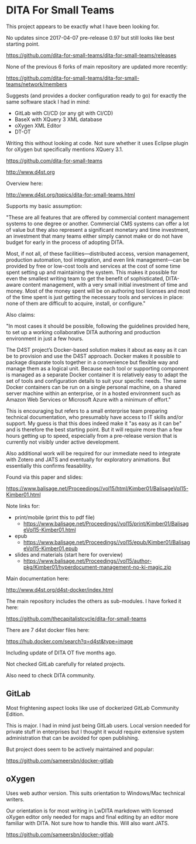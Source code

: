 # DITA For Small Teams

This project appears to be exactly what I have been looking for.

No updates since 2017-04-07 pre-release 0.97 but still looks like best starting point.

https://github.com/dita-for-small-teams/dita-for-small-teams/releases

None of the previous 6 forks of main repository are updated more recently:

https://github.com/dita-for-small-teams/dita-for-small-teams/network/members

Suggests (and provides a docker configuration ready to go) for exactly
the same software stack I had in mind:

- GitLab with CI/CD (or any git with CI/CD)
- BaseX with XQuery 3 XML database
- oXygen XML Editor
- DT-OT

Writing this without looking at code. 
Not sure whether it uses Eclipse plugin for oXygen but specifically mentions XQuery 3.1.

https://github.com/dita-for-small-teams

http://www.d4st.org

Overview here:

http://www.d4st.org/topics/dita-for-small-teams.html

Supports my basic assumption:

"These are all features that are offered by commercial content management systems to one degree or another. Commercial 
CMS systems can offer a lot of value but they also represent a significant monetary and time investment, an investment that 
many teams either simply cannot make or do not have budget for early in the process of adopting DITA.

Most, if not all, of these facilities—distributed access, version management, production automation, tool integration, and 
even link management—can be provided by free or low-cost tools and services at the cost of some time spent setting up and 
maintaining the system. This makes it possible for even the smallest writing team to get the benefit of sophisticated, 
DITA-aware content management, with a very small initial investment of time and money. Most of the money spent will be on 
authoring tool licenses and most of the time spent is just getting the necessary tools and services in place: none of them 
are difficult to acquire, install, or configure."


Also claims:

"In most cases it should be possible, following the guidelines provided here, to set up a working collaborative DITA 
authoring and production environment in just a few hours.

The D4ST project’s Docker-based solution makes it about as easy as it can be to provision and use the D4ST approach. 
Docker makes it possible to package disparate tools together in a convenience but flexible way and manage them as a 
logical unit. Because each tool or supporting component is managed as a separate Docker container it is relatively 
easy to adapt the set of tools and configuration details to suit your specific needs. The same Docker containers 
can be run on a single personal machine, on a shared server machine within an enterprise, or in a hosted environment 
such as Amazon Web Services or Microsoft Azure with a minimum of effort."

This is encouraging but refers to a small enterprise team preparing technical documentation, who presumably have 
access to IT skills and/or support. My guess is that this does indeed make it "as easy as it can be" and is therefore
the best starting point. But it will require more than a few hours getting up to speed, especially from a pre-release
version that is currently not visibly under active development.

Also additional work will be required for our immediate need to integrate with Zotero and JATS and eventually for 
exploratory animations. But essentially this confirms feasability.

Found via this paper and slides:

https://www.balisage.net/Proceedings//vol15/html/Kimber01/BalisageVol15-Kimber01.html

Note links for:

- print/mobile (print this to pdf file)
  * https://www.balisage.net/Proceedings//vol15/print/Kimber01/BalisageVol15-Kimber01.html
- epub
  * https://www.balisage.net/Proceedings//vol15/epub/Kimber01/BalisageVol15-Kimber01.epub
- slides and materials (start here for overview)
  * https://www.balisage.net/Proceedings//vol15/author-pkg/Kimber01/hyperdocument-management-no-ki-magic.zip
  

Main documentation here:

http://www.d4st.org/d4st-docker/index.html


The main repository includes the others as sub-modules. I have forked it here:

https://github.com/thecapitalistcycle/dita-for-small-teams

There are 7 d4st docker files here:

https://hub.docker.com/search?q=d4st&type=image

Including update of DITA OT five months ago.

Not checked GitLab carefully for related projects.

Also need to check DITA community.

## GitLab

Most frightening aspect looks like use of dockerized GitLab Community Edition.

This is major. I had in mind just being GitLab users. Local version needed for private stuff in enterprises but I 
thought it would require extensive system administration that can be avoided for open publishing.

But project does seem to be actively maintained and popular:

https://github.com/sameersbn/docker-gitlab

## oXygen

Uses web author version. This suits orientation to Windows/Mac technical writers.

Our orientation is for most writing in LwDITA markdown with licensed oXygen editor only needed for maps and final editing by an editor more familiar with DITA. Not sure how to handle this. Will also want JATS.

https://github.com/sameersbn/docker-gitlab

